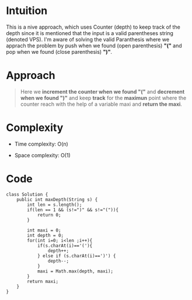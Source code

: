 # Intuition
<!-- Describe your first thoughts on how to solve this problem. -->
This is a nive approach, which uses Counter (depth) to keep track of the depth since it is mentioned that the input is a valid parentheses string (denoted VPS). I'm aware of solving the valid Paranthesis where we apprach the problem by push when we found (open parenthesis) **"("** and pop when we found (close parenthesis) **")"**.
# Approach
<!-- Describe your approach to solving the problem. -->
> Here we **increment the counter when we found "("** and **decrement when we found ")"** and keep **track** for the **maximun** point where the counter reach with the help of a variable maxi and **return the maxi**.

# Complexity
- Time complexity: O(n)
<!-- Add your time complexity here, e.g. $$O(n)$$ -->

- Space complexity: O(1)
<!-- Add your space complexity here, e.g. $$O(n)$$ -->

# Code
```
class Solution {
    public int maxDepth(String s) {
        int len = s.length();
        if(len == 1 && (s!=")" && s!="(")){
            return 0;
        }
        
        int maxi = 0;
        int depth = 0;
        for(int i=0; i<len ;i++){
            if(s.charAt(i)=='('){
                depth++;
            } else if (s.charAt(i)==')') {
                depth--;
            }
            maxi = Math.max(depth, maxi);
        }
        return maxi;
    }
}
```